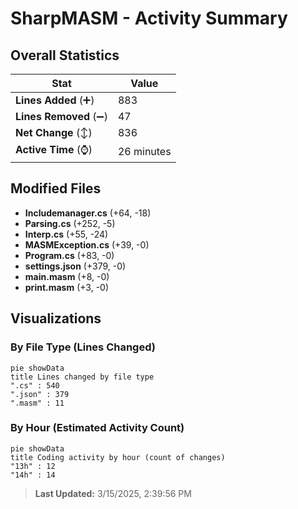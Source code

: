 # SharpMASM - Activity Summary 

## Overall Statistics

| Stat                   | Value                                                             |
| ---------------------- | ----------------------------------------------------------------- |
| **Lines Added** (➕)   | 883                                          |
| **Lines Removed** (➖) | 47                                        |
| **Net Change** (↕)    | 836                |
| **Active Time** (⌚)   | 26 minutes |


## Modified Files
- **Includemanager.cs** (+64, -18)
- **Parsing.cs** (+252, -5)
- **Interp.cs** (+55, -24)
- **MASMException.cs** (+39, -0)
- **Program.cs** (+83, -0)
- **settings.json** (+379, -0)
- **main.masm** (+8, -0)
- **print.masm** (+3, -0)

## Visualizations

### By File Type (Lines Changed)

```mermaid
pie showData
title Lines changed by file type
".cs" : 540
".json" : 379
".masm" : 11
```

### By Hour (Estimated Activity Count)

```mermaid
pie showData
title Coding activity by hour (count of changes)
"13h" : 12
"14h" : 14
```


> **Last Updated:** 3/15/2025, 2:39:56 PM